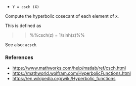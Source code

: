 * `Y = csch (X)`

Compute the hyperbolic cosecant of each element of `X`.

This is defined as

>> %%csch(z) = 1/sinh(z)%%

See also: `acsch`.

### References

* https://www.mathworks.com/help/matlab/ref/csch.html
* https://mathworld.wolfram.com/HyperbolicFunctions.html
* https://en.wikipedia.org/wiki/Hyperbolic_functions
